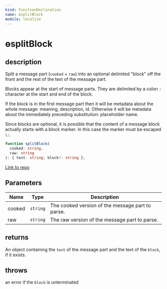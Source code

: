 ```yaml
---
kind: FunctionDeclaration
name: ɵsplitBlock
module: localize
---
```


# ɵsplitBlock

## description

Split a message part (`cooked` + `raw`) into an optional delimited "block" off the front and the
rest of the text of the message part.

Blocks appear at the start of message parts. They are delimited by a colon `:` character at the
start and end of the block.

If the block is in the first message part then it will be metadata about the whole message:
meaning, description, id. Otherwise it will be metadata about the immediately preceding
substitution: placeholder name.

Since blocks are optional, it is possible that the content of a message block actually starts
with a block marker. In this case the marker must be escaped `\:`.

```ts
function splitBlock(
  cooked: string,
  raw: string
): { text: string; block?: string };
```

[Link to repo](https://github.com/timdeschryver/angular/blob/master/packages/localize/src/utils/src/messages.ts#L234-L244)

## Parameters

| Name   | Type     | Description                                      |
| ------ | -------- | ------------------------------------------------ |
| cooked | `string` | The cooked version of the message part to parse. |
| raw    | `string` | The raw version of the message part to parse.    |

## returns

An object containing the `text` of the message part and the text of the `block`, if it
exists.

## throws

an error if the `block` is unterminated
